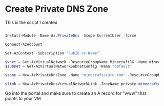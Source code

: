 # Create Private DNS Zone 

This is the script I created 

```powershell

Install-Module -Name Az.PrivateDns -Scope CurrentUser -force

Connect-AzAccount`

Set-AzContext -Subscription "SubID or Name"`

$vnet = Get-AzVirtualNetwork -ResourceGroupName MinecraftRG -Name minecraft-vm-vnet 
$subnet = Get-AzVirtualNetworkSubnetConfig -Name "default" 

$zone = New-AzPrivateDnsZone -Name "minecraftazure.com" -ResourceGroupName "MinecraftRG"

$link = New-AzPrivateDnsVirtualNetworkLink -ZoneName private.minecraftazure.com -ResourceGroupName MinecraftRG -Name "mclink" -VirtualNetworkId $vnet.id -EnableRegistration
```

Go into the portal and make sure to create an A record for "www" that points to your VM
